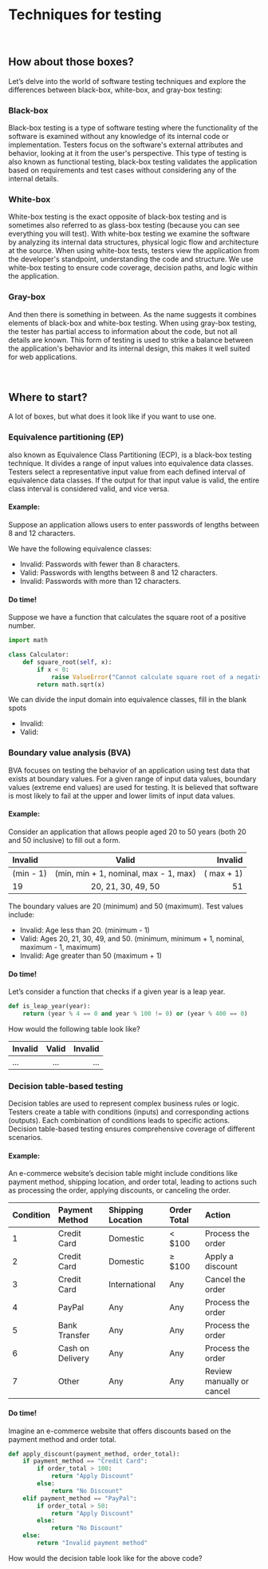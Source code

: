 # Techniques for testing

<br>

## How about those boxes?
Let’s delve into the world of software testing techniques and explore the differences between black-box, white-box, and gray-box testing:

### Black-box
Black-box testing is a type of software testing where the functionality of the software is examined without any knowledge of its internal code or implementation. Testers focus on the software's external attributes and behavior, looking at it from the user's perspective. This type of testing is also known as functional testing, black-box testing validates the application based on requirements and test cases without considering any of the internal details.

### White-box
White-box testing is the exact opposite of black-box testing and is sometimes also referred to as glass-box testing (because you can see everything you will test). With white-box testing we examine the software by analyzing its internal data structures, physical logic flow and architecture at the source. When using white-box tests, testers view the application from the developer's standpoint, understanding the code and structure. We use white-box testing to ensure code coverage, decision paths, and logic within the application.

### Gray-box
And then there is something in between. As the name suggests it combines elements of black-box and white-box testing.
When using gray-box testing, the tester has partial access to information about the code, but not all details are known.
This form of testing is used to strike a balance between the application's behavior and its internal design, this makes it well suited for web applications.

<br>

## Where to start?
A lot of boxes, but what does it look like if you want to use one.

### Equivalence partitioning (EP)
also known as Equivalence Class Partitioning (ECP), is a black-box testing technique. It divides a range of input values into equivalence data classes. Testers select a representative input value from each defined interval of equivalence data classes. If the output for that input value is valid, the entire class interval is considered valid, and vice versa.

#### Example:
Suppose an application allows users to enter passwords of lengths between 8 and 12 characters.

We have the following equivalence classes:
* Invalid: Passwords with fewer than 8 characters.
* Valid: Passwords with lengths between 8 and 12 characters.
* Invalid: Passwords with more than 12 characters.

#### Do time!
Suppose we have a function that calculates the square root of a positive number. 
```python
import math

class Calculator:
    def square_root(self, x):
        if x < 0:
            raise ValueError("Cannot calculate square root of a negative number")
        return math.sqrt(x)
```

We can divide the input domain into equivalence classes, fill in the blank spots
* Invalid: <blank>
* Valid: <blank>

### Boundary value analysis (BVA)
BVA focuses on testing the behavior of an application using test data that exists at boundary values.
For a given range of input data values, boundary values (extreme end values) are used for testing.
It is believed that software is most likely to fail at the upper and lower limits of input data values.

#### Example: 
Consider an application that allows people aged 20 to 50 years (both 20 and 50 inclusive) to fill out a form. 

| Invalid   |                 Valid                 |    Invalid |
| :-------- | :-----------------------------------: | ---------: |
| (min - 1) | (min, min + 1, nominal, max - 1, max) | ( max + 1) |
| 19        |          20, 21, 30, 49, 50           |         51 |

The boundary values are 20 (minimum) and 50 (maximum). Test values include:
* Invalid: Age less than 20. (minimum - 1)
* Valid: Ages 20, 21, 30, 49, and 50. (minimum, minimum + 1, nominal, maximum - 1, maximum)
* Invalid: Age greater than 50 (maximum + 1)

#### Do time!
Let’s consider a function that checks if a given year is a leap year. 
```python
def is_leap_year(year):
    return (year % 4 == 0 and year % 100 != 0) or (year % 400 == 0)
```
How would the following table look like?

| Invalid | Valid | Invalid |
| :------ | :---: | ------: |
| ...     |  ...  |     ... |


### Decision table-based testing
Decision tables are used to represent complex business rules or logic.
Testers create a table with conditions (inputs) and corresponding actions (outputs).
Each combination of conditions leads to specific actions.
Decision table-based testing ensures comprehensive coverage of different scenarios.



#### Example: 
An e-commerce website’s decision table might include conditions like payment method, shipping location, and order total, leading to actions such as processing the order, applying discounts, or canceling the order.

| Condition | Payment Method   | Shipping Location | Order Total | Action                    |
| :-------- | :--------------- | :---------------- | :---------- | :------------------------ |
| 1         | Credit Card      | Domestic          | < $100      | Process the order         |
| 2         | Credit Card      | Domestic          | ≥ $100      | Apply a discount          |
| 3         | Credit Card      | International     | Any         | Cancel the order          |
| 4         | PayPal           | Any               | Any         | Process the order         |
| 5         | Bank Transfer    | Any               | Any         | Process the order         |
| 6         | Cash on Delivery | Any               | Any         | Process the order         |
| 7         | Other            | Any               | Any         | Review manually or cancel |

#### Do time!
Imagine an e-commerce website that offers discounts based on the payment method and order total.
```python
def apply_discount(payment_method, order_total):
    if payment_method == "Credit Card":
        if order_total > 100:
            return "Apply Discount"
        else:
            return "No Discount"
    elif payment_method == "PayPal":
        if order_total > 50:
            return "Apply Discount"
        else:
            return "No Discount"
    else:
        return "Invalid payment method"
```

How would the decision table look like for the above code?